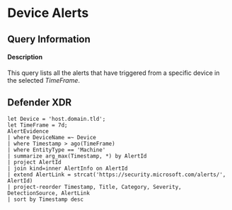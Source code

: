 # Device Alerts

## Query Information

#### Description
This query lists all the alerts that have triggered from a specific device in the selected *TimeFrame*.

## Defender XDR
```KQL
let Device = 'host.domain.tld';
let TimeFrame = 7d;
AlertEvidence
| where DeviceName =~ Device
| where Timestamp > ago(TimeFrame)
| where EntityType == 'Machine'
| summarize arg_max(Timestamp, *) by AlertId
| project AlertId
| join kind=inner AlertInfo on AlertId
| extend AlertLink = strcat('https://security.microsoft.com/alerts/', AlertId)
| project-reorder Timestamp, Title, Category, Severity, DetectionSource, AlertLink
| sort by Timestamp desc  
```